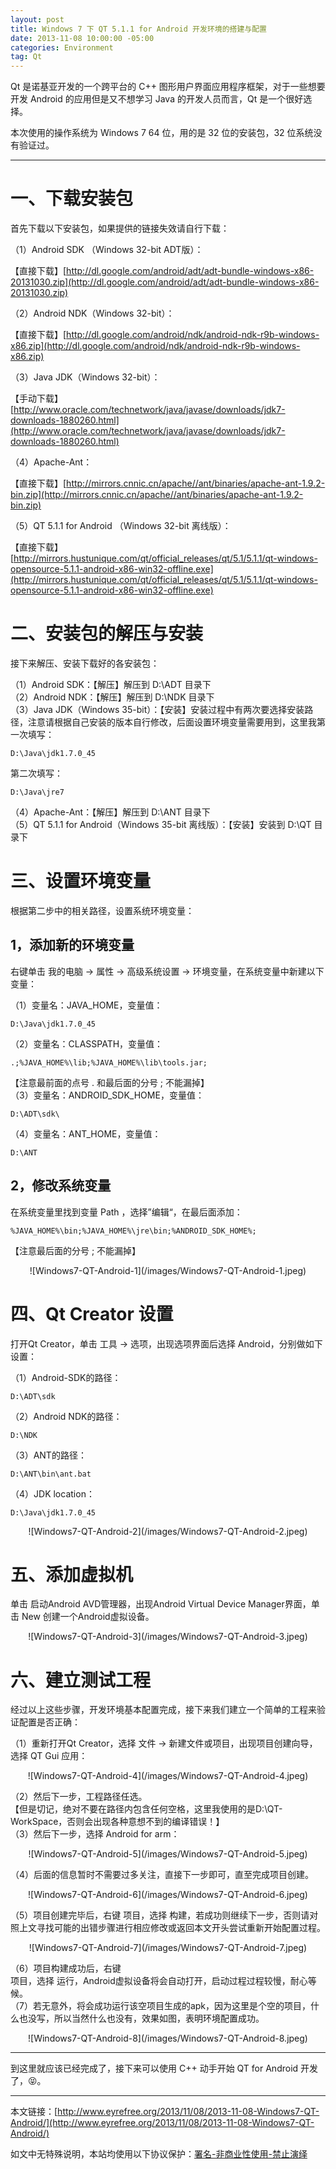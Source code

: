 ```yaml
---
layout: post
title: Windows 7 下 QT 5.1.1 for Android 开发环境的搭建与配置
date: 2013-11-08 10:00:00 -05:00
categories: Environment
tag: Qt
---
```


Qt 是诺基亚开发的一个跨平台的 C++ 图形用户界面应用程序框架，对于一些想要开发 Android 的应用但是又不想学习 Java 的开发人员而言，Qt 是一个很好选择。

本次使用的操作系统为 Windows 7 64 位，用的是 32 位的安装包，32 位系统没有验证过。  

---

# 一、下载安装包

首先下载以下安装包，如果提供的链接失效请自行下载：

（1）Android SDK （Windows 32-bit ADT版）：

【直接下载】[http://dl.google.com/android/adt/adt-bundle-windows-x86-20131030.zip](http://dl.google.com/android/adt/adt-bundle-windows-x86-20131030.zip)

（2）Android NDK（Windows 32-bit）：

【直接下载】[http://dl.google.com/android/ndk/android-ndk-r9b-windows-x86.zip](http://dl.google.com/android/ndk/android-ndk-r9b-windows-x86.zip)

（3）Java JDK（Windows 32-bit）：

【手动下载】[http://www.oracle.com/technetwork/java/javase/downloads/jdk7-downloads-1880260.html](http://www.oracle.com/technetwork/java/javase/downloads/jdk7-downloads-1880260.html)

（4）Apache-Ant：

【直接下载】[http://mirrors.cnnic.cn/apache//ant/binaries/apache-ant-1.9.2-bin.zip](http://mirrors.cnnic.cn/apache//ant/binaries/apache-ant-1.9.2-bin.zip)

（5）QT 5.1.1 for Android （Windows 32-bit  离线版）：

【直接下载】[http://mirrors.hustunique.com/qt/official_releases/qt/5.1/5.1.1/qt-windows-opensource-5.1.1-android-x86-win32-offline.exe](http://mirrors.hustunique.com/qt/official_releases/qt/5.1/5.1.1/qt-windows-opensource-5.1.1-android-x86-win32-offline.exe)  

# 二、安装包的解压与安装

接下来解压、安装下载好的各安装包：

（1）Android SDK：【解压】解压到  D:\ADT 目录下  
（2）Android NDK：【解压】解压到 D:\NDK 目录下  
（3）Java JDK（Windows 35-bit）：【安装】安装过程中有两次要选择安装路径，注意请根据自己安装的版本自行修改，后面设置环境变量需要用到，这里我第一次填写：

```
D:\Java\jdk1.7.0_45  
```

第二次填写：

```
D:\Java\jre7  
```

（4）Apache-Ant：【解压】解压到 D:\ANT 目录下  
（5）QT 5.1.1 for Android（Windows 35-bit 离线版）：【安装】安装到 D:\QT 目录下  

# 三、设置环境变量

根据第二步中的相关路径，设置系统环境变量：  

## 1，添加新的环境变量

右键单击 我的电脑 -> 属性 -> 高级系统设置 -> 环境变量，在系统变量中新建以下变量：

（1）变量名：JAVA_HOME，变量值：

```
D:\Java\jdk1.7.0_45  
```

（2）变量名：CLASSPATH，变量值：

```
.;%JAVA_HOME%\lib;%JAVA_HOME%\lib\tools.jar;  
```

【注意最前面的点号 . 和最后面的分号 ; 不能漏掉】  
（3）变量名：ANDROID_SDK_HOME，变量值：

```
D:\ADT\sdk\  
```

（4）变量名：ANT_HOME，变量值：

```
D:\ANT  
```

## 2，修改系统变量

在系统变量里找到变量 Path ，选择”编辑“，在最后面添加：

```
%JAVA_HOME%\bin;%JAVA_HOME%\jre\bin;%ANDROID_SDK_HOME%;  
```

【注意最后面的分号 ; 不能漏掉】  

<center>
![Windows7-QT-Android-1](/images/Windows7-QT-Android-1.jpeg)
</center>

# 四、Qt Creator 设置

打开Qt Creator，单击 工具 -> 选项，出现选项界面后选择 Android，分别做如下设置：

（1）Android-SDK的路径：

```
D:\ADT\sdk  
```

（2）Android NDK的路径：

```
D:\NDK  
```

（3）ANT的路径： 

```
D:\ANT\bin\ant.bat  
```

（4）JDK location：

```
D:\Java\jdk1.7.0_45  
```

<center>
![Windows7-QT-Android-2](/images/Windows7-QT-Android-2.jpeg)
</center>

# 五、添加虚拟机

单击 启动Android AVD管理器，出现Android Virtual Device Manager界面，单击 New 创建一个Android虚拟设备。

<center>
![Windows7-QT-Android-3](/images/Windows7-QT-Android-3.jpeg)
</center>

# 六、建立测试工程

经过以上这些步骤，开发环境基本配置完成，接下来我们建立一个简单的工程来验证配置是否正确：

（1）重新打开Qt Creator，选择 文件 -> 新建文件或项目，出现项目创建向导，选择 QT Gui 应用：  

<center>
![Windows7-QT-Android-4](/images/Windows7-QT-Android-4.jpeg)
</center>

（2）然后下一步，工程路径任选。  
【但是切记，绝对不要在路径内包含任何空格，这里我使用的是D:\QT-WorkSpace，否则会出现各种意想不到的编译错误！】  
（3）然后下一步，选择 Android for arm：  

<center>
![Windows7-QT-Android-5](/images/Windows7-QT-Android-5.jpeg)
</center>

（4）后面的信息暂时不需要过多关注，直接下一步即可，直至完成项目创建。  

<center>
![Windows7-QT-Android-6](/images/Windows7-QT-Android-6.jpeg)
</center>

（5）项目创建完毕后，右键 项目，选择 构建，若成功则继续下一步，否则请对照上文寻找可能的出错步骤进行相应修改或返回本文开头尝试重新开始配置过程。  

<center>
![Windows7-QT-Android-7](/images/Windows7-QT-Android-7.jpeg)
</center>

（6）项目构建成功后，右键  
项目，选择 运行，Android虚拟设备将会自动打开，启动过程过程较慢，耐心等候。  
（7）若无意外，将会成功运行该空项目生成的apk，因为这里是个空的项目，什么也没写，所以当然什么也没有，效果如图，表明环境配置成功。  

<center>
![Windows7-QT-Android-8](/images/Windows7-QT-Android-8.jpeg)
</center>

---

到这里就应该已经完成了，接下来可以使用 C++ 动手开始 QT for Android 开发了，😝。

---

本文链接：[http://www.eyrefree.org/2013/11/08/2013-11-08-Windows7-QT-Android/](http://www.eyrefree.org/2013/11/08/2013-11-08-Windows7-QT-Android/)

如文中无特殊说明，本站均使用以下协议保护：[署名-非商业性使用-禁止演绎](http://creativecommons.org/licenses/by-nc-nd/3.0/cn/)
